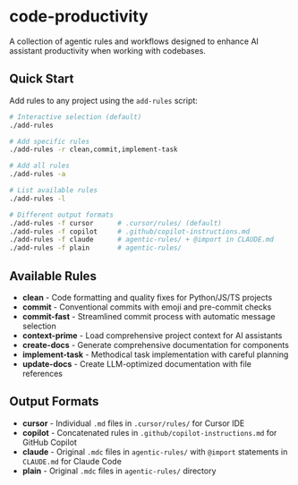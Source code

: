 # code-productivity

A collection of agentic rules and workflows designed to enhance AI assistant productivity when working with codebases.

## Quick Start

Add rules to any project using the `add-rules` script:

```bash
# Interactive selection (default)
./add-rules

# Add specific rules
./add-rules -r clean,commit,implement-task

# Add all rules
./add-rules -a

# List available rules  
./add-rules -l

# Different output formats
./add-rules -f cursor      # .cursor/rules/ (default)
./add-rules -f copilot     # .github/copilot-instructions.md
./add-rules -f claude      # agentic-rules/ + @import in CLAUDE.md
./add-rules -f plain       # agentic-rules/
```

## Available Rules

- **clean** - Code formatting and quality fixes for Python/JS/TS projects
- **commit** - Conventional commits with emoji and pre-commit checks  
- **commit-fast** - Streamlined commit process with automatic message selection
- **context-prime** - Load comprehensive project context for AI assistants
- **create-docs** - Generate comprehensive documentation for components
- **implement-task** - Methodical task implementation with careful planning
- **update-docs** - Create LLM-optimized documentation with file references

## Output Formats

- **cursor** - Individual `.md` files in `.cursor/rules/` for Cursor IDE
- **copilot** - Concatenated rules in `.github/copilot-instructions.md` for GitHub Copilot
- **claude** - Original `.mdc` files in `agentic-rules/` with `@import` statements in `CLAUDE.md` for Claude Code
- **plain** - Original `.mdc` files in `agentic-rules/` directory